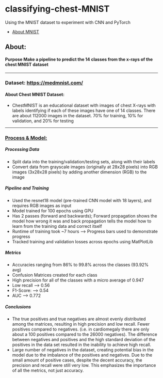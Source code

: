 # classifying-chest-MNIST
Using the MNIST dataset to experiment with CNN and PyTorch

- [About MNIST](https://github.com/MedMNIST/MedMNIST)

## About:
#### **Purpose** Make a pipeline to predict the 14 classes from the x-rays of the chest MNIST dataset
<hr>

### Dataset: https://medmnist.com/

#### About Chest MNIST Dataset:
* ChestMNIST is an educational dataset with images of chest X-rays with labels identifying if each of these images have one of 14 classes. There are about 112000 images in the dataset. 70% for training, 10% for validation, and 20% for testing

<hr>

### <ins>**Process & Model:**</ins>

##### **Processing Data**
* Split data into the training/validation/testing sets, along with their labels
* Convert data from grayscale images (originally at 28x28 pixels) into RGB images (3x28x28 pixels) by adding another dimension (RGB) to the image

##### **Pipeline and Training**
* Used the resnet18 model (pre-trained CNN model with 18 layers), and requires RGB images as input
* Model trained for 100 epochs using GPU
* Has 2 passes (forward and backwards); Forward propagation shows the model how wrong it was and back propagation tells the model how to learn from the training data and correct itself
* Runtime of training took ~7 hours --> Progress bars used to demonstrate progress
* Tracked training and validation losses across epochs using MatPlotLib

##### **Metrics**
* Accuracies ranging from 86% to 99.8% across the classes (93.92% avg)
* Confusion Matrices created for each class
* High precision for all of the classes with a micro average of 0.947
* Low recall --> 0.56
* F1-Score: --> 0.54
* AUC --> 0.772

##### **Conclusions**
* The true positives and true negatives are almost evenly distributed among the matrices, resulting in high precision and low recall. Fewer positives compared to negatives. (i.e. in cardiomegaly there are only about a 100 positives compared to the 26000 negatives). The difference between negatives and positives and the high standard deviation of the positives in the data set resulted in the inability to achieve high recall.
* Large number of negatives in the dataset, creating potential bias in the model due to the imbalance of the positives and negatives. Due to the small amount of positive cases, despite the decent accuracy, the precision and recall were still very low. This emphasizes the importance of all the metrics, not just accuracy.
